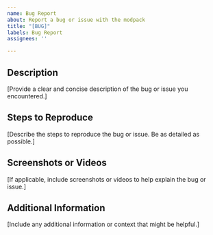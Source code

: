 ```yaml
---
name: Bug Report
about: Report a bug or issue with the modpack
title: "[BUG]"
labels: Bug Report
assignees: ''

---
```


## Description
[Provide a clear and concise description of the bug or issue you encountered.]

## Steps to Reproduce
[Describe the steps to reproduce the bug or issue. Be as detailed as possible.]

## Screenshots or Videos
[If applicable, include screenshots or videos to help explain the bug or issue.]

## Additional Information
[Include any additional information or context that might be helpful.]
